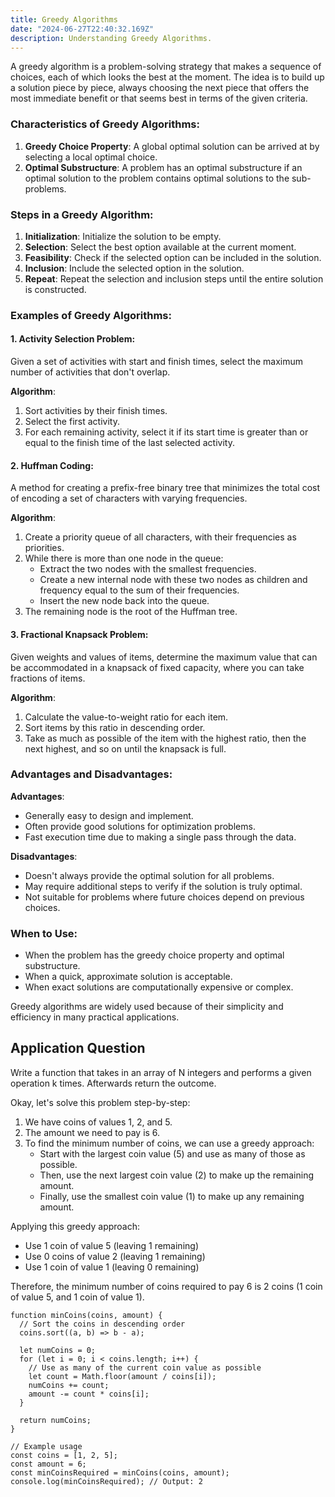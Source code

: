 ```yaml
---
title: Greedy Algorithms
date: "2024-06-27T22:40:32.169Z"
description: Understanding Greedy Algorithms.
---
```



A greedy algorithm is a problem-solving strategy that makes a sequence of choices, each of which looks the best at the moment. The idea is to build up a solution piece by piece, always choosing the next piece that offers the most immediate benefit or that seems best in terms of the given criteria. 

### Characteristics of Greedy Algorithms:
1. **Greedy Choice Property**: A global optimal solution can be arrived at by selecting a local optimal choice.
2. **Optimal Substructure**: A problem has an optimal substructure if an optimal solution to the problem contains optimal solutions to the sub-problems.

### Steps in a Greedy Algorithm:
1. **Initialization**: Initialize the solution to be empty.
2. **Selection**: Select the best option available at the current moment.
3. **Feasibility**: Check if the selected option can be included in the solution.
4. **Inclusion**: Include the selected option in the solution.
5. **Repeat**: Repeat the selection and inclusion steps until the entire solution is constructed.

### Examples of Greedy Algorithms:

#### 1. **Activity Selection Problem**:
Given a set of activities with start and finish times, select the maximum number of activities that don't overlap.

**Algorithm**:
1. Sort activities by their finish times.
2. Select the first activity.
3. For each remaining activity, select it if its start time is greater than or equal to the finish time of the last selected activity.

#### 2. **Huffman Coding**:
A method for creating a prefix-free binary tree that minimizes the total cost of encoding a set of characters with varying frequencies.

**Algorithm**:
1. Create a priority queue of all characters, with their frequencies as priorities.
2. While there is more than one node in the queue:
   - Extract the two nodes with the smallest frequencies.
   - Create a new internal node with these two nodes as children and frequency equal to the sum of their frequencies.
   - Insert the new node back into the queue.
3. The remaining node is the root of the Huffman tree.

#### 3. **Fractional Knapsack Problem**:
Given weights and values of items, determine the maximum value that can be accommodated in a knapsack of fixed capacity, where you can take fractions of items.

**Algorithm**:
1. Calculate the value-to-weight ratio for each item.
2. Sort items by this ratio in descending order.
3. Take as much as possible of the item with the highest ratio, then the next highest, and so on until the knapsack is full.

### Advantages and Disadvantages:

**Advantages**:
- Generally easy to design and implement.
- Often provide good solutions for optimization problems.
- Fast execution time due to making a single pass through the data.

**Disadvantages**:
- Doesn't always provide the optimal solution for all problems.
- May require additional steps to verify if the solution is truly optimal.
- Not suitable for problems where future choices depend on previous choices.

### When to Use:
- When the problem has the greedy choice property and optimal substructure.
- When a quick, approximate solution is acceptable.
- When exact solutions are computationally expensive or complex.

Greedy algorithms are widely used because of their simplicity and efficiency in many practical applications.


## Application Question

Write a function that takes in an array of N integers and performs a given operation k times. Afterwards return the outcome.

Okay, let's solve this problem step-by-step:

1. We have coins of values 1, 2, and 5.
2. The amount we need to pay is 6.
3. To find the minimum number of coins, we can use a greedy approach:
   - Start with the largest coin value (5) and use as many of those as possible.
   - Then, use the next largest coin value (2) to make up the remaining amount.
   - Finally, use the smallest coin value (1) to make up any remaining amount.

Applying this greedy approach:
* Use 1 coin of value 5 (leaving 1 remaining)
* Use 0 coins of value 2 (leaving 1 remaining)
* Use 1 coin of value 1 (leaving 0 remaining)

Therefore, the minimum number of coins required to pay 6 is 2 coins (1 coin of value 5, and 1 coin of value 1).

```
function minCoins(coins, amount) {
  // Sort the coins in descending order
  coins.sort((a, b) => b - a);

  let numCoins = 0;
  for (let i = 0; i < coins.length; i++) {
    // Use as many of the current coin value as possible
    let count = Math.floor(amount / coins[i]);
    numCoins += count;
    amount -= count * coins[i];
  }

  return numCoins;
}

// Example usage
const coins = [1, 2, 5];
const amount = 6;
const minCoinsRequired = minCoins(coins, amount);
console.log(minCoinsRequired); // Output: 2
```